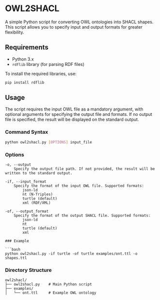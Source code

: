 # OWL2SHACL

A simple Python script for converting OWL ontologies into SHACL shapes. This script allows you to specify input and output formats for greater flexibility.

## Requirements

- Python 3.x
- `rdflib` library (for parsing RDF files)

To install the required libraries, use:

```bash
pip install rdflib
```

## Usage

The script requires the input OWL file as a mandatory argument, with optional arguments for specifying the output file and formats. If no output file is specified, the result will be displayed on the standard output.

### Command Syntax

```bash
python owl2shacl.py [OPTIONS] input_file
```

### Options

```plaintext
-o, --output 
    Specify the output file path. If not provided, the result will be written to the standard output.

-if, --input_format 
    Specify the format of the input OWL file. Supported formats:
        json-ld
        nt (N-Triples)
        turtle (default)
        xml (RDF/XML)

-of, --output_format 
    Specify the format of the output SHACL file. Supported formats:
        json-ld
        nt
        turtle (default)
        xml

### Example

```bash
python owl2shacl.py -if turtle -of turtle examples/ont.ttl -o shapes.ttl
```

### Directory Structure

```plaintext
owl2shacl/
├── owl2shacl.py    # Main Python script
├── examples/
│   └── ont.ttl     # Example OWL ontology
```

